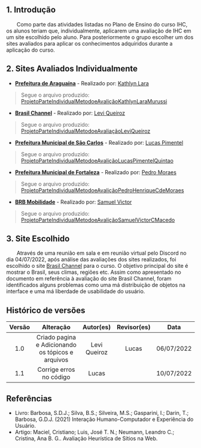 ## 1. Introdução

&emsp;&emsp;Como parte das atividades listadas no Plano de Ensino do curso IHC, os alunos teriam que, individualmente, aplicarem uma avaliação de IHC em um site escolhido pelo aluno. Para posteriormente o grupo escolher um dos sites avaliados para aplicar os conhecimentos adquiridos durante a aplicação do curso.

## 2. Sites Avaliados Individualmente


- [**Prefeitura de Araguaína**](https://www.araguaina.to.gov.br/index/php) - Realizado por: [Kathlyn Lara](https://github.com/klmurussi)
> Segue o arquivo produzido: [ProjetoParteIndividualMetodoeAvaliçãoKathlynLaraMurussi](../assets/sitesAvaliados/PlojetoParteIndividualMetodoeAvaliçãoKathlynLaraMurussi.pdf)

- [**Brasil Channel**](https://www.brasilchannel.com.br/) - Realizado por: [Levi Queiroz](https://github.com/LeviQ27)
> Segue o arquivo produzido: [ProjetoParteIndividualMetodoeAvaliaçãoLeviQueiroz](../assets/sitesAvaliados/PlojetoParteIndividualMetodoeAvaliaçãoLeviQueiroz.pdf)

- [**Prefeitura Municipal de São Carlos**](http://www.saocarlos.sp.gov.br/) - Realizado por: [Lucas Pimentel](https://github.com/Lucaspimentel123)
> Segue o arquivo produzido: [ProjetoParteIndividualMetodoeAvaliçãoLucasPimentelQuintao](../assets/sitesAvaliados/ProjetoParteIndividualMetodoeAvali%C3%A7%C3%A3oLucasPimentelQuintao%20(2).pdf)

- [**Prefeitura Municipal de Fortaleza**](https://www.fortaleza.ce.gov.br/) - Realizado por: [Pedro Moraes](https://github.com/PedroMoraes39)
> Segue o arquivo produzido: [ProjetoParteIndividualMetodoeAvaliçãoPedroHenriqueCdeMoraes](../assets/sitesAvaliados/PlojetoParteIndividualMetodoeAvaliçãoPedroHenriqueCdeMoraes.pdf)

- [**BRB Mobilidade**](https://mobilidade.brb.com.br/) - Realizado por: [Samuel Victor](https://github.com/SamuelCastro7)
> Segue o arquivo produzido: [ProjetoParteIndividualMetodoeAvaliçãoSamuelVictorCMacedo](../assets/sitesAvaliados/PlojetoParteIndividualMetodoeAvaliçãoSamuelVictorCMacedo.pdf)


## 3.  Site Escolhido

&emsp;&emsp;Através de uma reunião em sala e em reunião virtual pelo Discord no dia 04/07/2022, após análise das avaliações dos sites realizados, foi escolhido o site [Brasil Channel](https://www.brasilchannel.com.br/) para o curso. O objetivo principal do site é mostrar o Brasil, seus climas, regiões etc. Assim como apresentado no documento em referência à avaliação do site Brasil Channel, foram identificados alguns problemas como uma má distribuição de objetos na interface e uma má liberdade de usabilidade do usuário.


## Histórico de versões

| Versão |                Alteração               | Autor(es) |         Revisor(es)        |  Data |
|:------:|:--------------------------------------:|:-----------:|:----------------------:|:-----:|
|   1.0  |                   Criado pagina e Adicionando os tópicos e arquivos	                  |    Levi Queiroz    | Lucas | 06/07/2022 |
|   1.1  |   Corrige erros no código                |    Lucas    |  | 10/07/2022 |


## Referências

- Livro: Barbosa, S.D.J.; Silva, B.S.; Silveira, M.S.; Gasparini, I.; Darin, T.; Barbosa, G.D.J. (2021) Interação Humano-Computador e Experiência do Usuário.
- Artigo: Maciel, Cristiano; Luis, José T. N.; Neumann, Leandro C.; Cristina, Ana B. G.. Avaliação Heurística de Sítios na Web.